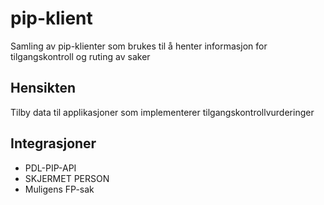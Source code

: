 # pip-klient

Samling av pip-klienter som brukes til å henter informasjon for tilgangskontroll og ruting av saker

## Hensikten

Tilby data til applikasjoner som implementerer tilgangskontrollvurderinger 

## Integrasjoner

* PDL-PIP-API
* SKJERMET PERSON
* Muligens FP-sak
